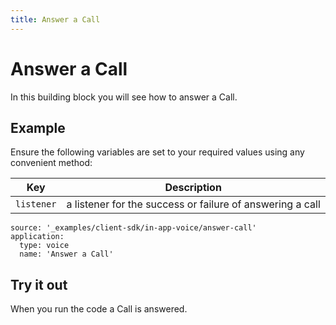 ```yaml
---
title: Answer a Call
---
```


# Answer a Call

In this building block you will see how to answer a Call.

## Example

Ensure the following variables are set to your required values using any convenient method:

Key | Description
-- | --
`listener` | a listener for the success or failure of answering a call

```building_blocks
source: '_examples/client-sdk/in-app-voice/answer-call'
application:
  type: voice
  name: 'Answer a Call'
```

## Try it out

When you run the code a Call is answered.